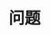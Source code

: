 <!--
 * @Author: yaohebin
 * @Date: 2021-06-11 09:56:48
 * @LastEditTime: 2023-11-30 19:13:49
 * @LastEditors: yaohebin
 * @Description: 问题
-->

# 问题

